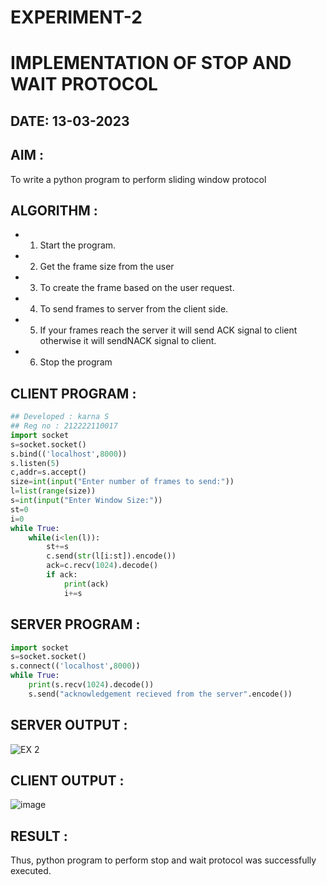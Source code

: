 # EXPERIMENT-2 
# IMPLEMENTATION OF STOP AND WAIT PROTOCOL

## DATE: 13-03-2023

## AIM :
To write a python program to perform sliding window protocol


## ALGORITHM :
- 1. Start the program.
- 2. Get the frame size from the user
- 3. To create the frame based on the user request.
- 4. To send frames to server from the client side.
- 5. If your frames reach the server it will send ACK signal to client otherwise it will sendNACK signal to client.

- 6. Stop the program

## CLIENT PROGRAM :
```PYTHON 3 
## Developed : karna S
## Reg no : 212222110017
import socket
s=socket.socket()
s.bind(('localhost',8000))
s.listen(5)
c,addr=s.accept()
size=int(input("Enter number of frames to send:"))
l=list(range(size))
s=int(input("Enter Window Size:"))
st=0
i=0
while True:
	while(i<len(l)):
		st+=s
		c.send(str(l[i:st]).encode())
		ack=c.recv(1024).decode()
		if ack:
			print(ack)
			i+=s

```
## SERVER PROGRAM :
```PYTHON 3
import socket
s=socket.socket()
s.connect(('localhost',8000))
while True:
	print(s.recv(1024).decode())
	s.send("acknowledgement recieved from the server".encode())
```


## SERVER OUTPUT :
![EX 2](https://github.com/MidhunArPrabhu/EX-2/assets/118054670/bfd178c6-af95-4509-9be9-1f9be03d9fd7)

## CLIENT OUTPUT :
![image](https://github.com/MidhunArPrabhu/EX-2/assets/118054670/915f2747-95ee-4d75-8d62-1840e5437438)



## RESULT :

Thus, python program to perform stop and wait protocol was successfully executed.



